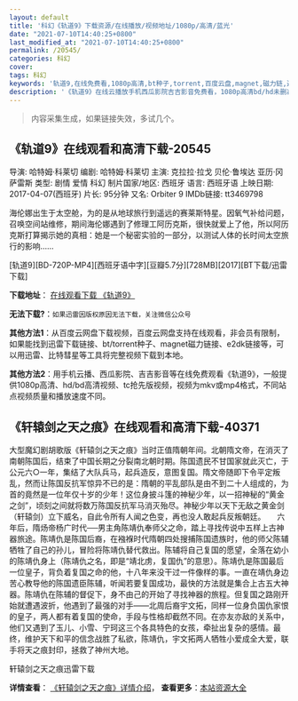 ```yaml
---
layout: default
title: '科幻《轨道9》下载资源/在线播放/视频地址/1080p/高清/蓝光'
date: "2021-07-10T14:40:25+0800"
last_modified_at: "2021-07-10T14:40:25+0800"
permalink: /20545/
categories: 科幻
cover:
tags: 科幻
keywords: '轨道9,在线免费看,1080p高清,bt种子,torrent,百度云盘,magnet,磁力链,迅雷下载资源'
description: '《轨道9》在线云播放手机西瓜影院吉吉影音免费看，1080p高清bd/hd未删减完整版和tc抢先枪版，mkv/mp4格式，附带bt/torrent种子、magnet/磁力链、百度云盘、网盘资源迅雷下载链接'
---
```


>内容采集生成，如果链接失效，多试几个。


## 《轨道9》在线观看和高清下载-20545

导演: 哈特姆·科莱切 编剧: 哈特姆·科莱切 主演: 克拉拉·拉戈 贝伦·鲁埃达 亚历·冈萨雷斯 类型: 剧情 爱情 科幻 制片国家/地区: 西班牙 语言: 西班牙语 上映日期: 2017-04-07(西班牙) 片长: 95分钟 又名: Orbiter 9 IMDb链接: tt3469798

海伦娜出生于太空舱，为的是从地球旅行到遥远的赛莱斯特星。因氧气补给问题，召唤空间站维修，期间海伦娜遇到了修理工阿历克斯，很快就爱上了他，所以阿历克斯打算揭示她的真相：她是一个秘密实验的一部分，以测试人体的长时间太空旅行的影响……


[轨道9][BD-720P-MP4][西班牙语中字][豆瓣5.7分][728MB][2017][BT下载/迅雷下载]

**下载地址**： [在线观看下载 《轨道9》](https://www.btdx8.com/torrent/gd9_2017.html) 


**无法下载?**：`如果迅雷因版权原因无法下载，关注微信公众号 `

**其他方法1**：从百度云网盘下载视频，百度云网盘支持在线观看，非会员有限制，如果能找到迅雷下载链接、bt/torrent种子、magnet磁力链接、e2dk链接等，可以用迅雷、比特彗星等工具将完整视频下载到本地。

**其他方法2**：用手机云播、西瓜影院、吉吉影音等在线免费观看《轨道9》，一般提供1080p高清、hd/bd高清视频、tc抢先版视频，视频为mkv或mp4格式，不同站点视频质量和播放速度不同。


## 《轩辕剑之天之痕》在线观看和高清下载-40371

大型魔幻剧胡歌版《轩辕剑之天之痕》当时正值隋朝年间。北朝隋文帝，在消灭了南朝陈国后，结束了中国长期之分裂南北朝时期。陈国遗民不甘国家就此灭亡，于公元六○一年，集结了大队兵马，起兵造反，意图复国。隋文帝随即下令平定叛乱，然而让陈国反抗军惊异不已的是：隋朝的平乱部队是由不到二十人组成的，为首的竟然是一位年仅十岁的少年！这位身披斗篷的神秘少年，以一招神秘的“黄金之剑”，顷刻之间就将数万陈国反抗军马消灭殆尽。神秘少年以天下无敌之黄金剑（轩辕剑）立下威名，自此令所有人闻之色变，再也没人敢起兵反叛朝廷。</div>　　六年后，隋炀帝杨广时代──男主角陈靖仇奉师父之命，踏上寻找传说中五样上古神器旅途。陈靖仇是陈国后裔，在襁褓时代隋朝四处搜捕陈国遗族时，他的师父陈辅牺牲了自己的孙儿，冒险将陈靖仇替代救出。陈辅将自己复国的愿望，全落在幼小的陈靖仇身上（陈靖仇之名，即是“靖北虏，复国仇”的意思）。陈靖仇是陈国最后一位皇子，背负着复国之命的他，十八年来没干过一件像样的事。一直在靖仇身边苦心教导他的陈国遗臣陈辅，听闻若要复国成功，最快的方法就是集合上古五大神器。陈靖仇在陈辅的督促下，身不由己的开始了寻找神器的旅程。但复国之路刚开始就遭遇波折，他遇到了最强的对手——北周后裔宇文拓，同样一位身负国仇家恨的皇子，两人都有着复国的使命，手段与性格却截然不同。在亦友亦敌的关系中，他们又遇到了玉儿、小雪、宁珂这三个各具特色的女孩，牵扯出复杂的感情。最终，维护天下和平的信念战胜了私欲，陈靖仇，宇文拓两人牺牲小爱成全大爱，联手将天之痕封印，拯救了神州大地。</div>


轩辕剑之天之痕迅雷下载

**详情查看**： [《轩辕剑之天之痕》详情介绍](/movie/40371/)， **查看更多**：[本站资源大全](/movie/t/all/)

